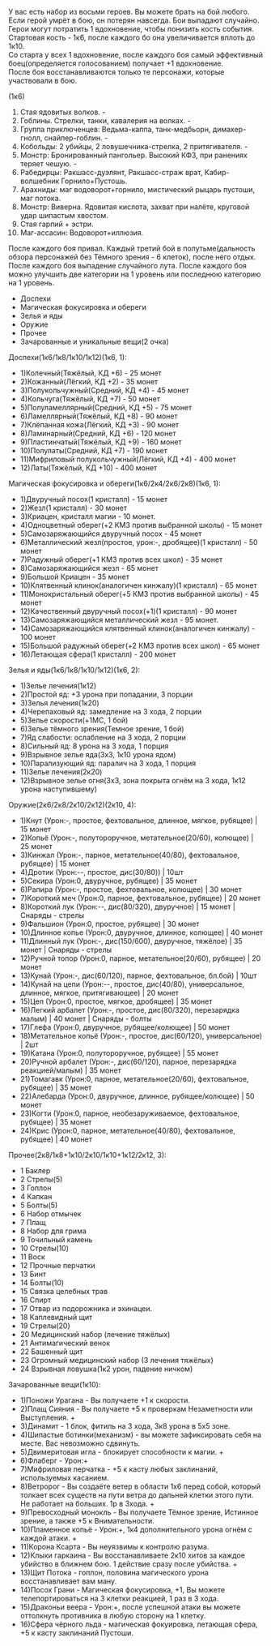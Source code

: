 У вас есть набор из восьми героев. Вы можете брать на бой любого. Если герой умрёт в бою, он потерян навсегда.
Бои выпадают случайно.
Герои могут потратить 1 вдохновение, чтобы понизить кость события.   
Стартовая кость - 1к6, после каждого бо она увеличивается вплоть до 1к10.   
Со старта у всех 1 вдохновение, после каждого боя самый эффективный боец(определяется голосованием) получает +1 вдохновение.  
После боя восстанавливаются только те персонажи, которые участвовали в бою.


(1к6)
1) Стая ядовитых волков. -
2) Гоблины. Стрелки, танки, кавалерия на волках. -
3) Группа приключенцев: Ведьма-каппа, танк-медбьорн, димахер-гнолл, снайпер-гоблин. -
4) Кобольды: 2 убийцы, 2 ловушечника-стрелка, 2 притягивателя. -
5) Монстр: Бронированный пангольер. Высокий КФЗ, при ранениях теряет чешую. -
6) Рабедирцы: Ракшасс-дуэлянт, Ракшасс-страж врат, Кабир-волшебник Горнило+Пустошь.
7) Арахниды: маг водоворот+горнило, мистический рыцарь пустоши, маг потока.
8) Монстр: Виверна. Ядовитая кислота, захват при налёте, круговой удар шипастым хвостом.
9) Стая гарпий + эстри.
10) Маг-ассасин: Водоворот+иллюзия.


После каждого боя привал.
Каждый третий бой в полутьме(дальность обзора персонажей без Тёмного зрения - 6 клеток), после него отдых.
После каждого боя выпадение случайного лута.
После каждого боя можно улучшить две категории на 1 уровень или последнюю категорию на 1 уровень.
- Доспехи
- Магическая фокусировка и обереги
- Зелья и яды
- Оружие
- Прочее
- Зачарованные и уникальные вещи(2 очка)

Доспехи(1к6/1к8/1к10/1к12)(1к6, 1):
- 1)Колечный(Тяжёлый, КД +6) - 25 монет
- 2)Кожанный(Лёгкий, КД +2) - 35 монет
- 3)Полукольчужный(Средний, КД +4) - 45 монет
- 4)Кольчуга(Тяжёлый, КД +7) - 50 монет
- 5)Полуламеллярный(Средний, КД +5) - 75 монет
- 6)Ламеллярный(Тяжёлый, КД +8) - 90 монет
- 7)Клёпанная кожа(Лёгкий, КД +3) - 90 монет
- 8)Ламинарный(Средний, КД +6) - 120 монет
- 9)Пластинчатый(Тяжёлый, КД +9) - 160 монет
- 10)Полулаты(Средний, КД +7) - 190 монет
- 11)Мифриловый полукольчужный(Лёгкий, КД +4) - 400 монет
- 12)Латы(Тяжёлый, КД +10) - 400 монет

Магическая фокусировка и обереги(1к6/2к4/2к6/2к8)(1к6, 1):
- 1)Двуручный посох(1 кристалл) - 15 монет
- 2)Жезл(1 кристалл) - 30 монет
- 3)Криацен, кристалл магии - 10 монет.
- 4)Одноцветный оберег(+2 КМЗ против выбранной школы) - 15 монет
- 5)Самозаряжающийся двуручный посох - 45 монет
- 6)Металлический жезл(простое, урон:-, дробящее)(1 кристалл) - 50 монет
- 7)Радужный оберег(+1 КМЗ против всех школ) - 35 монет
- 8)Самозаряжающийся жезл - 65 монет
- 9)Большой Криацен - 35 монет
- 10)Клятвенный клинок(аналогичен кинжалу)(1 кристалл) - 65 монет
- 11)Монокристальный оберег(+5 КМЗ против выбранной школы) - 45 монет
- 12)Качественный двуручный посох(+1)(1 кристалл) - 90 монет
- 13)Самозаряжающийся металлический жезл - 95 монет.
- 14)Самозаряжающийся клятвенный клинок(аналогичен кинжалу) - 100 монет
- 15)Большой радужный оберег(+2 КМЗ против всех школ) - 65 монет
- 16)Летающая сфера(1 кристалл) - 200 монет


Зелья и яды(1к6/1к8/1к10/1к12)(1к6, 2):
- 1)Зелье лечения(1к12)
- 2)Простой яд: +3 урона при попадании, 3 порции
- 3)Зелья лечения(1к20)
- 4)Черепаховый яд: замедление на 3 хода, 2 порции
- 5)Зелье скорости(+1МС, 1 бой)
- 6)Зелье тёмного зрения(Темное зрение, 1 бой)
- 7)Яд слабости: ослабление на 3 хода, 2 порции
- 8)Сильный яд: 8 урона на 3 хода, 1 порция
- 9)Взрывное зелье яда(3x3, 1к10 урона ядом)
- 10)Парализующий яд: паралич на 3 хода, 1 порция
- 11)Зелье лечения(2к20)
- 12)Взрывное зелье огня(3x3, зона покрыта огнём на 3 хода, 1к12 урона наступившему)

Оружие(2к6/2к8/2к10/2к12)(2к10, 4):
* 1)Кнут                  (Урон:-, простое, фехтовальное, длинное, мягкое, рубящее) | 15 монет
* 2)Копьё                 (Урон:-, полутороручное, метательное(20/60), колющее) | 25 монет
* 3)Кинжал                (Урон:-, парное, метательное(40/80), фехтовальное, рубящее) | 15 монет
* 4)Дротик                (Урон:--, простое, дис(30/80)) | 10шт
* 5)Секира                (Урон:0, двуручное, рубящее) | 35 монет
* 6)Рапира                (Урон:-, простое, фехтовальное, колющее) | 30 монет
* 7)Короткий меч          (Урон:0, парное, фехтовальное, рубящее) | 20 монет
* 8)Короткий лук          (Урон:--, дис(80/320), двуручное) | 15 монет |	Снаряды - стрелы
* 9)Фальшион              (Урон:0, простое, рубящее) | 30 монет
* 10)Длинное копье         (Урон:0, двуручное, длинное, колющее) | 40 монет
* 11)Длинный лук           (Урон:-, дис(150/600), двуручное, тяжёлое) | 35 монет | Снаряды - стрелы
* 12)Ручной топор          (Урон:0, парное, метательное(20/60), рубящее) | 20 монет
* 13)Кунай                 (Урон:-, дис(60/120), парное, фехтовальное, бл.бой) | 10шт
* 14)Кунай на цепи         (Урон:--, простое, дис(40/80), универсальное, длинное, мягкое, притягивающее) | 20 монет
* 15)Цеп                   (Урон:0, простое, мягкое, дробящее) | 35 монет
* 16)Легкий арбалет        (Урон:-, простое, дис(80/320), перезарядка малым) | 40 монет |	Снаряды - болты
* 17)Глефа                 (Урон:0, двуручное, рубящее/колющее) | 50 монет
* 18)Метательное копьё     (Урон:-, простое, дис(60/120), универсальное) | 2шт
* 19)Катана                (Урон:0, полутороручное, рубящее) | 55 монет
* 20)Ручной арбалет        (Урон:-, дис(60/120), парное, перезарядка реакцией/малым) | 35 монет 
* 21)Томагавк              (Урон:0, парное, метательное(20/60), фехтовальное, рубящее) | 35 монет
* 22)Алебарда              (Урон:0, двуручное, длинное, рубящее/колющее) | 50 монет
* 23)Когти                 (Урон:0, парное, необезаруживаемое, фехтовальное, рубящее) | 35 монет
* 24)Крис                  (Урон:0, парное, метательное(40/80), фехтовальное, рубящее) | 40 монет


Прочее(2к8/1к8+1к10/2к10/1к10+1к12/2к12, 3):
- 1 Баклер
- 2 Стрелы(5)
- 3 Гоплон
- 4 Капкан
- 5 Болты(5)
- 6 Набор отмычек
- 7 Плащ
- 8 Набор для грима
- 9 Точильный камень
- 10 Стрелы(10)
- 11 Воск
- 12 Прочные перчатки
- 13 Бинт
- 14 Болты(10)
- 15 Связка целебных трав
- 16 Спирт
- 17 Отвар из подорожника и эхинацеи.
- 18 Каплевидный щит
- 19 Стрелы(20)
- 20 Медицинский набор (лечение тяжёлых)
- 21 Антимагический венок
- 22 Башенный щит
- 23 Огромный медицинский набор (3 лечения тяжёлых)
- 24 Взрывная ловушка(1к2 урон, падение ничком)

Зачарованные вещи(1к10):
- 1)Поножи Урагана - Вы получаете +1 к скорости.
- 2)Плащ Сияния - Вы получаете +5 к проверкам Незаметности или Выступления. +
- 3)Динамит - 1 блок, фитиль на 3 хода, 3к8 урона в 5x5 зоне.
- 4)Шипастые ботинки(механизм) - вы можете зафиксировать себя на месте. Вас невозможно сдвинуть.
- 5)Двимеритовая игла - блокирует способности к магии. +
- 6)Флаберг - Урон:+
- 7)Мифриловая перчатка - +5 к касту любых заклинаний, используемых касанием.
- 8)Ветророг - Вы создаёте ветер в области 1x6 перед собой, который толкает всех существ на пути ветра до дальней клетки этого пути. Не работает на больших. 1р в 3хода. +
- 9)Превосходный монокль - Вы получаете Тёмное зрение, Истинное зрение, а также +5 к Внимательности.
- 10)Пламенное копьё - Урон:+, 1к4 дополнительного урона огнём с каждой атаки. +
- 11)Корона Ксарта - Вы неуязвимы к контролю разума.
- 12)Клыки гаркаина - Вы восстанавливаете 2к10 хитов за каждое убийство в ближнем бою. 1 действие сразу после убийства. +
- 13)Щит Потока - гоплон, половина магического урона восстанавливает вам ману.
- 14)Посох Грани - Магическая фокусировка, +1, Вы можете телепортироваться на 3 клетки реакцией, 1 раз в 3 хода.
- 15)Драконьи веера - Урон:+, после успешной атаки вы можете оттолкнуть противника в любую сторону на 1 клетку.
- 16)Сфера чёрного льда - магическая фокуировка, летающая сфера, +5 к касту заклинаний Пустоши.




